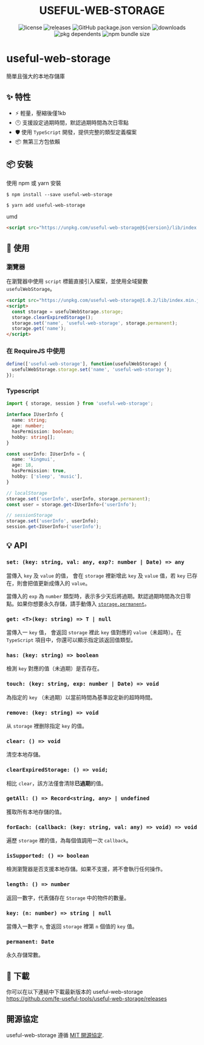 <p align="center">
  <h1 align="center"> USEFUL-WEB-STORAGE </h1>
</p>
<p align="center">
  <img alt="license" src="https://img.shields.io/npm/l/useful-web-storage?style=flat-square">
  <img alt="releases" src="https://badgen.net/github/releases/fe-useful-tools/useful-web-storage?style=flat-square">
  <img alt="GitHub package.json version" src="https://img.shields.io/github/package-json/v/fe-useful-tools/useful-web-storage?style=flat-square&colorB=51C838">
  <img alt="downloads" src="https://img.shields.io/npm/dt/useful-web-storage?style=flat-square">
  <img alt="pkg dependents" src="https://badgen.net/github/dependents-pkg/fe-useful-tools/useful-web-storage?style=flat-square">
  <img alt="npm bundle size" src="https://img.shields.io/bundlephobia/min/useful-web-storage?style=flat-square">
</p>

# useful-web-storage
簡單且强大的本地存儲庫

## :sparkles: 特性

- :zap: 輕量，壓縮後僅1kb
- :clock12: 支援設定過期時間，默認過期時間為次日零點
- 🛡 使用 `TypeScript` 開發，提供完整的類型定義檔案
- :package: 無第三方包依賴

## :package: 安裝

使用 npm 或 yarn 安裝

```shell
$ npm install --save useful-web-storage
```

```shell
$ yarn add useful-web-storage
```

umd

```html
<script src="https://unpkg.com/useful-web-storage@${version}/lib/index.min.js"></script>
```

## :pencil: 使用

### 瀏覽器

在瀏覽器中使用 `script` 標籤直接引入檔案，並使用全域變數 `usefulWebStorage`。

```html
<script src="https://unpkg.com/useful-web-storage@1.0.2/lib/index.min.js"></script>
<script>
  const storage = usefulWebStorage.storage;
  storage.clearExpiredStorage();
  storage.set('name', 'useful-web-storage', storage.permanent);
  storage.get('name');
</script>
```

### 在 RequireJS 中使用

```javascript
define(['useful-web-storage'], function(usefulWebStorage) {
  usefulWebStorage.storage.set('name', 'useful-web-storage');
});
```

### Typescript

```typescript
import { storage, session } from 'useful-web-storage';

interface IUserInfo {
  name: string;
  age: number;
  hasPermission: boolean;
  hobby: string[];
}

const userInfo: IUserInfo = {
  name: 'kingmui',
  age: 18,
  hasPermission: true,
  hobby: ['sleep', 'music'],
}

// localStorage
storage.set('userInfo', userInfo, storage.permanent);
const user = storage.get<IUserInfo>('userInfo');

// sessionStorage
storage.set('userInfo', userInfo);
session.get<IUserInfo>('userInfo');
```

## :bulb: API

### `set: (key: string, val: any, exp?: number | Date) => any`

當傳入 `key` 及 `value` 的值， 會在 `storage` 裡新增此 `key` 及 `value` 值，若 `key` 已存在，則會把值更新成傳入的 `value`。

當傳入的 `exp` 為 `number` 類型時，表示多少天后將過期。默認過期時間為次日零點。如果你想要永久存儲，請手動傳入 [`storage.permanent`](#permanent-date)。

### `get: <T>(key: string) => T | null`

當傳入一 `key` 值， 會返回 `storage` 裡此 `key` 值對應的 `value`（未超時）。在 `TypeScript` 項目中，你還可以顯示指定該返回值類型。

### `has: (key: string) => boolean`

檢測 `key` 對應的值（未過期）是否存在。

### `touch: (key: string, exp: number | Date) => void`

為指定的 `key` （未過期）以當前時間為基準設定新的超時時間。

### `remove: (key: string) => void`

从 `storage` 裡删除指定 `key` 的值。

### `clear: () => void`

清空本地存儲。

### `clearExpiredStorage: () => void;`

相比 `clear`，該方法僅會清除**已過期**的值。

### `getAll: () => Record<string, any> | undefined`

獲取所有本地存儲的值。

### `forEach: (callback: (key: string, val: any) => void) => void`

遍歷 `storage` 裡的值，為每個值調用一次 `callback`。

### `isSupported: () => boolean`

檢測瀏覽器是否支援本地存儲。如果不支援，將不會執行任何操作。

### `length: () => number`

返回一數字，代表儲存在 `Storage` 中的物件的數量。

### `key: (n: number) => string | null`

當傳入一數字 `n`, 會返回 `storage` 裡第 `n` 個值的 `key` 值。

### `permanent: Date`

永久存儲常數。

## :rocket: 下載

你可以在以下連結中下載最新版本的 useful-web-storage https://github.com/fe-useful-tools/useful-web-storage/releases

## 開源協定

useful-web-storage 遵循 [MIT 開源協定](https://github.com/fe-useful-tools/useful-web-storage/blob/master/LICENSE).
